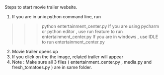 Steps to start movie trailer website.
1. If you are in unix python command line, run
>>> python entertainment_center.py
If you are using pycharm or python editor , use run feature to run entertainment_center.py
If you are in windows , use IDLE to run entertainment_center.py
2. Movie trailer opens up
3. If you click on the the image, related trailer will appear
4. Note : Make sure all 3 files ( entertainment_center.py , media.py and fresh_tomatoes.py ) are in same folder.

